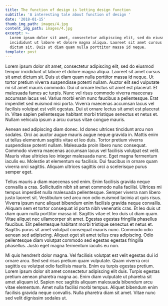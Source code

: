```yaml
---
title: The function of design is letting design function
subtitle: 'A interesting tale about function of design '
date: '2018-01-15'
thumb_img_path: images/4.jpg
content_img_path: images/4.jpg
excerpt: >-
  Lorem ipsum dolor sit amet, consectetur adipiscing elit, sed do eiusmod tempor
  incididunt ut labore et dolore magna aliqua. Laoreet sit amet cursus sit amet
  dictum sit. Duis ut diam quam nulla porttitor massa id neque.
template: post
---
```


Lorem ipsum dolor sit amet, consectetur adipiscing elit, sed do eiusmod tempor incididunt ut labore et dolore magna aliqua. Laoreet sit amet cursus sit amet dictum sit. Duis ut diam quam nulla porttitor massa id neque. Ut tortor pretium viverra suspendisse potenti nullam. Auctor elit sed vulputate mi sit amet mauris commodo. Dui ut ornare lectus sit amet est placerat. Et malesuada fames ac turpis. Nunc vel risus commodo viverra maecenas accumsan lacus vel. Varius morbi enim nunc faucibus a pellentesque. Erat imperdiet sed euismod nisi porta. Viverra maecenas accumsan lacus vel facilisis volutpat est velit egestas. Dui ut ornare lectus sit amet est placerat in. Vitae sapien pellentesque habitant morbi tristique senectus et netus et. Nullam vehicula ipsum a arcu cursus vitae congue mauris.

Aenean sed adipiscing diam donec. Id donec ultrices tincidunt arcu non sodales. Orci ac auctor augue mauris augue neque gravida in. Mattis enim ut tellus elementum sagittis vitae et leo duis. Tortor pretium viverra suspendisse potenti nullam. Malesuada proin libero nunc consequat. Commodo viverra maecenas accumsan lacus vel facilisis volutpat est velit. Mauris vitae ultricies leo integer malesuada nunc. Eget magna fermentum iaculis eu. Molestie at elementum eu facilisis. Dui faucibus in ornare quam viverra orci sagittis. Aliquam ultrices sagittis orci a scelerisque purus semper eget.

Tellus mauris a diam maecenas sed enim. Enim facilisis gravida neque convallis a cras. Sollicitudin nibh sit amet commodo nulla facilisi. Ultrices mi tempus imperdiet nulla malesuada pellentesque. Semper viverra nam libero justo laoreet sit. Vestibulum sed arcu non odio euismod lacinia at quis risus. Viverra ipsum nunc aliquet bibendum enim facilisis gravida neque convallis. Aliquam sem et tortor consequat id porta nibh venenatis cras. Et leo duis ut diam quam nulla porttitor massa id. Sagittis vitae et leo duis ut diam quam. Vitae aliquet nec ullamcorper sit amet. Egestas egestas fringilla phasellus faucibus. Elit pellentesque habitant morbi tristique senectus et netus et. Sagittis purus sit amet volutpat consequat mauris nunc. Commodo odio aenean sed adipiscing. Aliquet eget sit amet tellus cras adipiscing. Odio pellentesque diam volutpat commodo sed egestas egestas fringilla phasellus. Justo eget magna fermentum iaculis eu non.

Mi quis hendrerit dolor magna. Vel facilisis volutpat est velit egestas dui id ornare arcu. Sed sed risus pretium quam vulputate. Quam viverra orci sagittis eu volutpat odio facilisis mauris. Enim eu turpis egestas pretium. Lorem ipsum dolor sit amet consectetur adipiscing elit duis. Turpis egestas pretium aenean pharetra magna ac. Enim diam vulputate ut pharetra sit amet aliquam id. Sapien nec sagittis aliquam malesuada bibendum arcu vitae elementum. Amet nulla facilisi morbi tempus. Aliquet bibendum enim facilisis gravida neque convallis. Nulla pharetra diam sit amet. Vitae nunc sed velit dignissim sodales ut.
